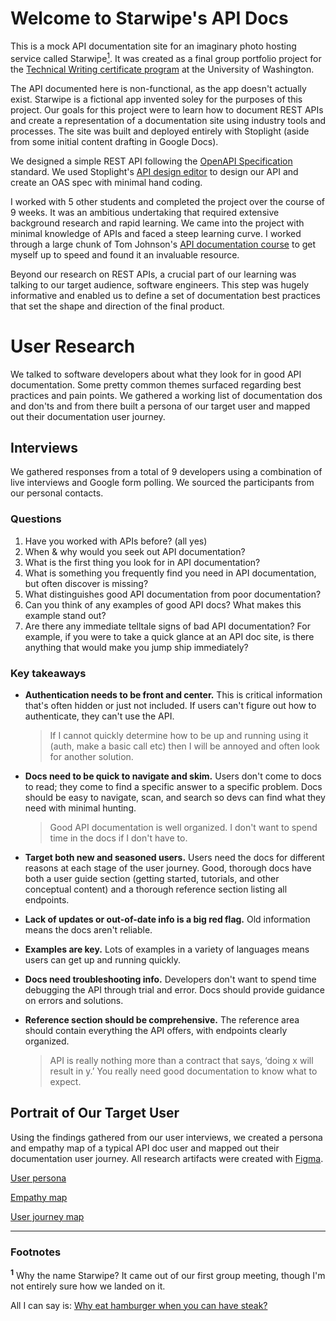 # Welcome to Starwipe's API Docs
This is a mock API documentation site for an imaginary photo hosting service called Starwipe[<sup>1</sup>](#footnotes). It was created as a final group portfolio project for the [Technical Writing certificate program](https://www.pce.uw.edu/certificates/professional-technical-writing) at the University of Washington.

The API documented here is non-functional, as the app doesn't actually exist. Starwipe is a fictional app invented soley for the purposes of this project. Our goals for this project were to learn how to document REST APIs and create a representation of a documentation site using industry tools and processes. The site was built and deployed entirely with Stoplight (aside from some initial content drafting in Google Docs).

We designed a simple REST API following the [OpenAPI Specification](https://www.openapis.org/) standard. We used Stoplight's [API design editor](https://meta.stoplight.io/docs/platform/48mdongfx9bug-open-api-design-elements) to design our API and create an OAS spec with minimal hand coding.

I worked with 5 other students and completed the project over the course of 9 weeks. It was an ambitious undertaking that required extensive background research and rapid learning. We came into the project with minimal knowledge of APIs and faced a steep learning curve. I worked through a large chunk of Tom Johnson's [API documentation course](https://idratherbewriting.com/learnapidoc/) to get myself up to speed and found it an invaluable resource.

Beyond our research on REST APIs, a crucial part of our learning was talking to our target audience, software engineers. This step was hugely informative and enabled us to define a set of documentation best practices that set the shape and direction of the final product.

# User Research
We talked to software developers about what they look for in good API documentation. Some pretty common themes surfaced regarding best practices and pain points. We gathered a working list of documentation dos and don'ts and from there built a persona of our target user and mapped out their documentation user journey.

## Interviews
We gathered responses from a total of 9 developers using a combination of live interviews and Google form polling. We sourced the participants from our personal contacts.

### Questions
1. Have you worked with APIs before? (all yes)
2. When & why would you seek out API documentation?
3. What is the first thing you look for in API documentation?
4. What is something you frequently find you need in API documentation, but often discover is missing?
5. What distinguishes good API documentation from poor documentation?
6. Can you think of any examples of good API docs? What makes this example stand out?
7. Are there any immediate telltale signs of bad API documentation? For example, if you were to take a quick glance at an API doc site, is there anything that would make you jump ship immediately?

### Key takeaways
- **Authentication needs to be front and center.** This is critical information that's often hidden or just not included. If users can't figure out how to authenticate, they can't use the API.

   > If I cannot quickly determine how to be up and running using it (auth, make a basic call etc) then I will be annoyed and often look for another solution.

- **Docs need to be quick to navigate and skim.** Users don't come to docs to read; they come to find a specific answer to a specific problem. Docs should be easy to navigate, scan, and search so devs can find what they need with minimal hunting.

   > Good API documentation is well organized. I don't want to spend time in the docs if I don't have to.

- **Target both new and seasoned users.** Users need the docs for different reasons at each stage of the user journey. Good, thorough docs have both a user guide section (getting started, tutorials, and other conceptual content) and a thorough reference section listing all endpoints.

- **Lack of updates or out-of-date info is a big red flag.** Old information means the docs aren't reliable.

- **Examples are key.** Lots of examples in a variety of languages means users can get up and running quickly.

- **Docs need troubleshooting info.** Developers don't want to spend time debugging the API through trial and error. Docs should provide guidance on errors and solutions.

- **Reference section should be comprehensive.** The reference area should contain everything the API offers, with endpoints clearly organized.

   > API is really nothing more than a contract that says, ‘doing x will result in y.’ You really need good documentation to know what to expect.

## Portrait of Our Target User
Using the findings gathered from our user interviews, we created a persona and empathy map of a typical API doc user and mapped out their documentation user journey. All research artifacts were created with [Figma](https://www.figma.com/).

[User persona](https://drive.google.com/file/d/1oLb-2fA2OoBLduLjSTnktbi3vS9e8E9X/view?usp=sharing)

[Empathy map](https://drive.google.com/file/d/159YeafhlNpNJ2OldpS8slnjbvP8vetqu/view?usp=sharing)

[User journey map](https://drive.google.com/file/d/1HWV5-8wq3217up--KO-8V0O_rHLg1Ec0/view?usp=sharing)

---
### Footnotes
<sup>**1**</sup> Why the name Starwipe? It came out of our first group meeting, though I'm not entirely sure how we landed on it. 

All I can say is: [Why eat hamburger when you can have steak?](https://www.youtube.com/watch?v=72bUheqRE5o)

